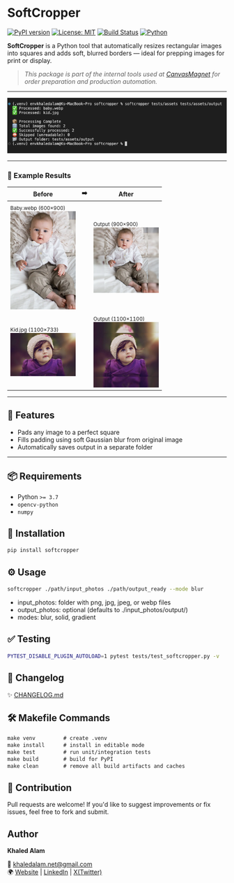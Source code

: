 
# SoftCropper

[![PyPI version](https://badge.fury.io/py/softcropper.svg)](https://pypi.org/project/softcropper/)
[![License: MIT](https://img.shields.io/badge/License-MIT-yellow.svg)](https://opensource.org/licenses/MIT)
[![Build Status](https://github.com/khaledalam/softcropper/actions/workflows/test.yml/badge.svg?branch=main)](https://github.com/khaledalam/softcropper/actions/workflows/test.yml)
[![Python](https://img.shields.io/badge/python-≥3.7-blue.svg)](https://www.python.org/)

**SoftCropper** is a Python tool that automatically resizes rectangular images into squares and adds soft, blurred borders — ideal for prepping images for print or display.

> _This package is part of the internal tools used at [CanvasMagnet](https://www.instagram.com/canvamagnet/) for order preparation and production automation._

---

<img src="https://raw.githubusercontent.com/khaledalam/softcropper/main/tests/softcropper.png" />

---

### 📸 Example Results

| Before | ➡️ | After |
|--------|----|-------|
| <sub>Baby.webp (600×900)</sub><br><img src="https://raw.githubusercontent.com/khaledalam/softcropper/main/tests/assets/baby.webp" width="150"/> |  | <sub>Output (900×900)</sub><br><img src="https://raw.githubusercontent.com/khaledalam/softcropper/main/tests/assets/output/baby.webp" width="150"/> |
| <sub>Kid.jpg (1100×733)</sub><br><img src="https://raw.githubusercontent.com/khaledalam/softcropper/main/tests/assets/kid.jpg" width="150"/> |  | <sub>Output (1100×1100)</sub><br><img src="https://raw.githubusercontent.com/khaledalam/softcropper/main/tests/assets/output/kid.jpg" width="150"/> |

---

## 🚀 Features

- Pads any image to a perfect square
- Fills padding using soft Gaussian blur from original image
- Automatically saves output in a separate folder

---

## 📦 Requirements

- Python `>= 3.7`
- `opencv-python`
- `numpy`
  

## 🔧 Installation

```bash
pip install softcropper
```

## ⚙️ Usage

```bash
softcropper ./path/input_photos ./path/output_ready --mode blur
```
- input_photos: folder with png, jpg, jpeg, or webp files
- output_photos: optional (defaults to ./input_photos/output/)
- modes: blur, solid, gradient

## ✅ Testing

```bash
PYTEST_DISABLE_PLUGIN_AUTOLOAD=1 pytest tests/test_softcropper.py -v
```

## 📄 Changelog
✨ [CHANGELOG.md](./CHANGELOG.md)


## 🛠️ Makefile Commands

```
make venv         # create .venv
make install      # install in editable mode
make test         # run unit/integration tests
make build        # build for PyPI
make clean        # remove all build artifacts and caches
```

## 🤝 Contribution
Pull requests are welcome! If you'd like to suggest improvements or fix issues, feel free to fork and submit.


## Author

**Khaled Alam**

📧 [khaledalam.net@gmail.com](mailto:khaledalam.net@gmail.com)<br />
🌍 [Website](https://khaledalam.net/) | [LinkedIn](https://www.linkedin.com/in/khaledalam/) | [X(Twitter)](https://x.com/khaledalamxyz)
